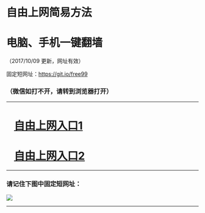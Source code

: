 ﻿# 自由上网简易方法

# 电脑、手机一键翻墙

（2017/10/09 更新，网址有效）

固定短网址：https://git.io/free99

### （微信如打不开，请转到浏览器打开）


***





# &nbsp;&nbsp; <a href="http://ft695830090.fwq-tz-1001.info/fwqtz01.html?t=100900119125 " target="_blank">自由上网入口1</a>
# &nbsp;&nbsp; <a href="http://ft220721355.fwq-tz-1002.info/fwqtz02.html?t=100900113148 " target="_blank">自由上网入口2</a>
***

### 请记住下图中固定短网址：

<img src="https://s3-us-west-2.amazonaws.com/fwq-1001/yjfq-20170905okok.png" /> 


***

